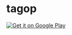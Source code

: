 # tagop

<a href='https://play.google.com/store/apps/details?postId=com.akarbowy.tagop'>
<img alt='Get it on Google Play' src='https://play.google.com/intl/en_us/badges/images/generic/en_badge_web_generic.png'/></a>